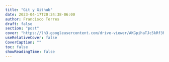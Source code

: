 ```yaml
---
title: "Git y Github"
date: 2023-04-17T20:24:38-06:00
author: Francisco Torres
draft: false
section: "post"
cover: "https://lh3.googleusercontent.com/drive-viewer/AKGpihaTJc5kRf3hzWSN4IdkYm58uwgihgBrlMDHho5tMnzckUroHyIqJ-I-AWIZMTYsesW_sNiJZkx2aKHdXRpL-sPPHIPnFiWwdQ=s1600-rw-v1"
useRelativeCover: false
CoverCaption: ""
toc: false
showReadingTime: false
---
```

